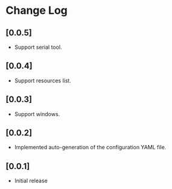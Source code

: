 # Change Log

## [0.0.5]

- Support serial tool.


## [0.0.4]

- Support resources list.


## [0.0.3]

- Support windows.


## [0.0.2]

- Implemented auto-generation of the configuration YAML file.


## [0.0.1]

- Initial release
